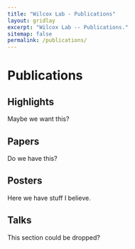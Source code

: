 ```yaml
---
title: "Wilcox Lab - Publications"
layout: gridlay
excerpt: "Wilcox Lab -- Publications."
sitemap: false
permalink: /publications/
---
```


# Publications

## Highlights

Maybe we want this?

## Papers

Do we have this?

## Posters

Here we have stuff I believe.

## Talks

This section could be dropped?
